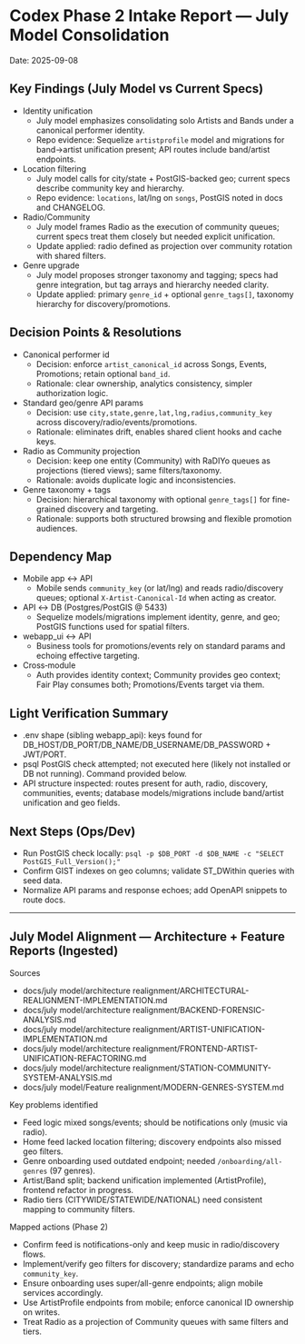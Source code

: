 # Codex Phase 2 Intake Report — July Model Consolidation

Date: 2025-09-08

## Key Findings (July Model vs Current Specs)
- Identity unification
  - July model emphasizes consolidating solo Artists and Bands under a canonical performer identity.
  - Repo evidence: Sequelize `artistprofile` model and migrations for band→artist unification present; API routes include band/artist endpoints.
- Location filtering
  - July model calls for city/state + PostGIS-backed geo; current specs describe community key and hierarchy.
  - Repo evidence: `locations`, lat/lng on `songs`, PostGIS noted in docs and CHANGELOG.
- Radio/Community
  - July model frames Radio as the execution of community queues; current specs treat them closely but needed explicit unification.
  - Update applied: radio defined as projection over community rotation with shared filters.
- Genre upgrade
  - July model proposes stronger taxonomy and tagging; specs had genre integration, but tag arrays and hierarchy needed clarity.
  - Update applied: primary `genre_id` + optional `genre_tags[]`, taxonomy hierarchy for discovery/promotions.

## Decision Points & Resolutions
- Canonical performer id
  - Decision: enforce `artist_canonical_id` across Songs, Events, Promotions; retain optional `band_id`.
  - Rationale: clear ownership, analytics consistency, simpler authorization logic.
- Standard geo/genre API params
  - Decision: use `city,state,genre,lat,lng,radius,community_key` across discovery/radio/events/promotions.
  - Rationale: eliminates drift, enables shared client hooks and cache keys.
- Radio as Community projection
  - Decision: keep one entity (Community) with RaDIYo queues as projections (tiered views); same filters/taxonomy.
  - Rationale: avoids duplicate logic and inconsistencies.
- Genre taxonomy + tags
  - Decision: hierarchical taxonomy with optional `genre_tags[]` for fine-grained discovery and targeting.
  - Rationale: supports both structured browsing and flexible promotion audiences.

## Dependency Map
- Mobile app ↔ API
  - Mobile sends `community_key` (or lat/lng) and reads radio/discovery queues; optional `X-Artist-Canonical-Id` when acting as creator.
- API ↔ DB (Postgres/PostGIS @ 5433)
  - Sequelize models/migrations implement identity, genre, and geo; PostGIS functions used for spatial filters.
- webapp_ui ↔ API
  - Business tools for promotions/events rely on standard params and echoing effective targeting.
- Cross‑module
  - Auth provides identity context; Community provides geo context; Fair Play consumes both; Promotions/Events target via them.

## Light Verification Summary
- .env shape (sibling webapp_api): keys found for DB_HOST/DB_PORT/DB_NAME/DB_USERNAME/DB_PASSWORD + JWT/PORT.
- psql PostGIS check attempted; not executed here (likely not installed or DB not running). Command provided below.
- API structure inspected: routes present for auth, radio, discovery, communities, events; database models/migrations include band/artist unification and geo fields.

## Next Steps (Ops/Dev)
- Run PostGIS check locally: `psql -p $DB_PORT -d $DB_NAME -c "SELECT PostGIS_Full_Version();"`
- Confirm GIST indexes on geo columns; validate ST_DWithin queries with seed data.
- Normalize API params and response echoes; add OpenAPI snippets to route docs.

---

## July Model Alignment — Architecture + Feature Reports (Ingested)

Sources
- docs/july model/architecture realignment/ARCHITECTURAL-REALIGNMENT-IMPLEMENTATION.md
- docs/july model/architecture realignment/BACKEND-FORENSIC-ANALYSIS.md
- docs/july model/architecture realignment/ARTIST-UNIFICATION-IMPLEMENTATION.md
- docs/july model/architecture realignment/FRONTEND-ARTIST-UNIFICATION-REFACTORING.md
- docs/july model/architecture realignment/STATION-COMMUNITY-SYSTEM-ANALYSIS.md
- docs/july model/Feature realignment/MODERN-GENRES-SYSTEM.md

Key problems identified
- Feed logic mixed songs/events; should be notifications only (music via radio).
- Home feed lacked location filtering; discovery endpoints also missed geo filters.
- Genre onboarding used outdated endpoint; needed `/onboarding/all-genres` (97 genres).
- Artist/Band split; backend unification implemented (ArtistProfile), frontend refactor in progress.
- Radio tiers (CITYWIDE/STATEWIDE/NATIONAL) need consistent mapping to community filters.

Mapped actions (Phase 2)
- Confirm feed is notifications-only and keep music in radio/discovery flows.
- Implement/verify geo filters for discovery; standardize params and echo `community_key`.
- Ensure onboarding uses super/all-genre endpoints; align mobile services accordingly.
- Use ArtistProfile endpoints from mobile; enforce canonical ID ownership on writes.
- Treat Radio as a projection of Community queues with same filters and tiers.
